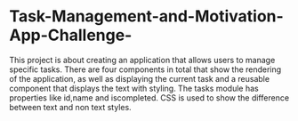# Task-Management-and-Motivation-App-Challenge-

This project is about creating an application that allows users to manage specific tasks.  There are four components in total that show the rendering of the application, as well as displaying the current task and a reusable component that displays the text with styling. The tasks module has properties like id,name and iscompleted. CSS is used to show the difference between text and non text styles.